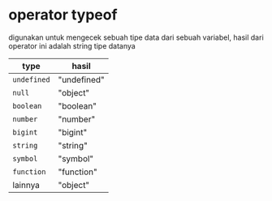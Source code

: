 # operator typeof

digunakan untuk mengecek sebuah tipe data dari sebuah variabel,
hasil dari operator ini adalah string tipe datanya

|type|hasil|
|----|-----|
|`undefined`|"undefined"|
|`null`|"object"|
|`boolean`|"boolean"|
|`number`|"number"|
|`bigint`|"bigint"|
|`string`|"string"|
|`symbol`|"symbol"|
|`function`|"function"|
|lainnya|"object"|